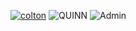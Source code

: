 [![colton](https://img.shields.io/badge/colton-creating-lightgrey)](https://quantumrevo.github.io/colton)
![QUINN](https://img.shields.io/badge/QUINN-Active-brightgreen)
![Admin](https://img.shields.io/badge/-Quantum%20Network%20Admin-blueviolet)
